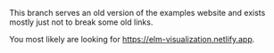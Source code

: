 This branch serves an old version of the examples website and exists mostly just not to break some old links.

You most likely are looking for https://elm-visualization.netlify.app.
